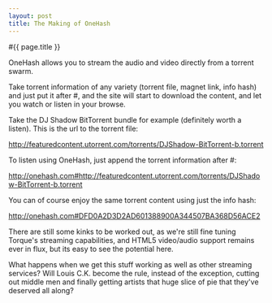 ```yaml
---
layout: post
title: The Making of OneHash
---
```


#{{ page.title }}

OneHash allows you to stream the audio and video directly from a torrent swarm. 

Take torrent information of any variety (torrent file, magnet link, info hash) and just put it after #, and the site will start to download the content, and let you watch or listen in your browse. 

Take the DJ Shadow BitTorrent bundle for example (definitely worth a listen). This is the url to the torrent file:

http://featuredcontent.utorrent.com/torrents/DJShadow-BitTorrent-b.torrent

To listen using OneHash, just append the torrent information after #:

http://onehash.com#http://featuredcontent.utorrent.com/torrents/DJShadow-BitTorrent-b.torrent

You can of course enjoy the same torrent content using just the info hash:

http://onehash.com#DFD0A2D3D2AD601388900A344507BA368D56ACE2

There are still some kinks to be worked out, as we're still fine tuning Torque's streaming capabilities, and HTML5 video/audio support remains ever in flux, but its easy to see the potential here.


What happens when we get this stuff working as well as other streaming services? Will Louis C.K. become the rule, instead of the exception, cutting out middle men and finally getting artists that huge slice of pie that they've deserved all along?